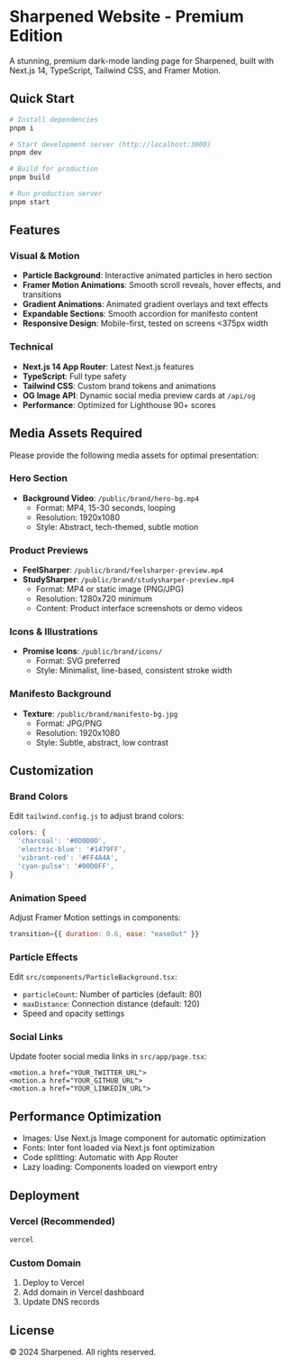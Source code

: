 # Sharpened Website - Premium Edition

A stunning, premium dark-mode landing page for Sharpened, built with Next.js 14, TypeScript, Tailwind CSS, and Framer Motion.

## Quick Start

```bash
# Install dependencies
pnpm i

# Start development server (http://localhost:3000)
pnpm dev

# Build for production
pnpm build

# Run production server
pnpm start
```

## Features

### Visual & Motion
- **Particle Background**: Interactive animated particles in hero section
- **Framer Motion Animations**: Smooth scroll reveals, hover effects, and transitions
- **Gradient Animations**: Animated gradient overlays and text effects
- **Expandable Sections**: Smooth accordion for manifesto content
- **Responsive Design**: Mobile-first, tested on screens <375px width

### Technical
- **Next.js 14 App Router**: Latest Next.js features
- **TypeScript**: Full type safety
- **Tailwind CSS**: Custom brand tokens and animations
- **OG Image API**: Dynamic social media preview cards at `/api/og`
- **Performance**: Optimized for Lighthouse 90+ scores

## Media Assets Required

Please provide the following media assets for optimal presentation:

### Hero Section
- **Background Video**: `/public/brand/hero-bg.mp4`
  - Format: MP4, 15-30 seconds, looping
  - Resolution: 1920x1080
  - Style: Abstract, tech-themed, subtle motion

### Product Previews
- **FeelSharper**: `/public/brand/feelsharper-preview.mp4`
- **StudySharper**: `/public/brand/studysharper-preview.mp4`
  - Format: MP4 or static image (PNG/JPG)
  - Resolution: 1280x720 minimum
  - Content: Product interface screenshots or demo videos

### Icons & Illustrations
- **Promise Icons**: `/public/brand/icons/`
  - Format: SVG preferred
  - Style: Minimalist, line-based, consistent stroke width

### Manifesto Background
- **Texture**: `/public/brand/manifesto-bg.jpg`
  - Format: JPG/PNG
  - Resolution: 1920x1080
  - Style: Subtle, abstract, low contrast

## Customization

### Brand Colors
Edit `tailwind.config.js` to adjust brand colors:
```js
colors: {
  'charcoal': '#0D0D0D',
  'electric-blue': '#1479FF',
  'vibrant-red': '#FF4A4A',
  'cyan-pulse': '#00D0FF',
}
```

### Animation Speed
Adjust Framer Motion settings in components:
```js
transition={{ duration: 0.6, ease: "easeOut" }}
```

### Particle Effects
Edit `src/components/ParticleBackground.tsx`:
- `particleCount`: Number of particles (default: 80)
- `maxDistance`: Connection distance (default: 120)
- Speed and opacity settings

### Social Links
Update footer social media links in `src/app/page.tsx`:
```tsx
<motion.a href="YOUR_TWITTER_URL">
<motion.a href="YOUR_GITHUB_URL">
<motion.a href="YOUR_LINKEDIN_URL">
```

## Performance Optimization

- Images: Use Next.js Image component for automatic optimization
- Fonts: Inter font loaded via Next.js font optimization
- Code splitting: Automatic with App Router
- Lazy loading: Components loaded on viewport entry

## Deployment

### Vercel (Recommended)
```bash
vercel
```

### Custom Domain
1. Deploy to Vercel
2. Add domain in Vercel dashboard
3. Update DNS records

## License

© 2024 Sharpened. All rights reserved.